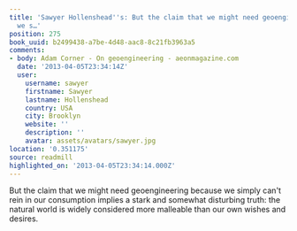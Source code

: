 ```yaml
---
title: 'Sawyer Hollenshead''s: But the claim that we might need geoengineering because
  we s…'
position: 275
book_uuid: b2499438-a7be-4d48-aac8-8c21fb3963a5
comments:
- body: Adam Corner - On geoengineering - aeonmagazine.com
  date: '2013-04-05T23:34:14Z'
  user:
    username: sawyer
    firstname: Sawyer
    lastname: Hollenshead
    country: USA
    city: Brooklyn
    website: ''
    description: ''
    avatar: assets/avatars/sawyer.jpg
location: '0.351175'
source: readmill
highlighted_on: '2013-04-05T23:34:14.000Z'
---
```


But the claim that we might need geoengineering because we simply can't rein in our consumption implies a stark and somewhat disturbing truth: the natural world is widely considered more malleable than our own wishes and desires.